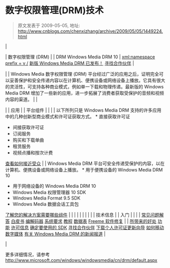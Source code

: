 # 数字权限管理(DRM)技术 
> 原文发表于 2009-05-05, 地址: http://www.cnblogs.com/chenxizhang/archive/2009/05/05/1449224.html 


 

| 

| 数字权限管理 (DRM) |
| DRM Windows Media DRM 10 | [xml:namespace prefix = v /](http://go.microsoft.com/fwlink/?LinkId=28457) [新版 Windows Media DRM 已发布！](http://go.microsoft.com/fwlink/?LinkId=28457) [寻找合作伙伴](http://www.microsoft.com/windows/windowsmedia/drm/9series/providers.aspx) |

 |
| Windows Media 数字权限管理 (DRM) 平台经过广泛的应用之后，证明完全可以妥善保护和安全传递内容以在计算机、便携设备或网络设备上播放。它具有很大的灵活性，可支持各种商业模式，例如单一下载和物理传递。最新版的 Windows Media DRM 增加了一些新的应用，进一步拓展了消费者获取受保护的音频和视频内容的渠道。 |
| 

|  | 应用 |  | 平台组件 |  |
|  | 以下所列只是 Windows Media DRM 支持的许多应用中的几种创新型商业模式和许可证获取方式。  * 直接获取许可证
  * 间接获取许可证
  * 订阅服务
  * 购买和下载单曲
  * 租赁服务
  * 视频点播和按次计费

[查看如何接近受众](http://www.microsoft.com/scenarios.aspx) |  | Windows Media DRM 平台可安全传递受保护的内容，以在计算机、便携设备或网络设备上播放。  * 用于便携设备的 Windows Media DRM 10
  * 用于网络设备的 Windows Media DRM 10
  * Windows Media 权限管理器 10 SDK
  * Windows Media Format 9.5 SDK
  * Windows Media 数据会话工具包

[了解您的解决方案需要哪些组件](http://www.microsoft.com/components.aspx) |  |
|  |  |  |  |  |
|  | 技术信息 |  | 入门 |  |
|  | [常见问题解答](http://www.microsoft.com/faq.aspx) [白皮书](http://www.microsoft.com/windows/windowsmedia/knowledgecenter/technicalarticles.aspx#digitalrightsmanagement) [编解码器](http://www.microsoft.com/codecs.aspx) [系统要求](http://www.microsoft.com/sysreq.aspx) [教程](http://www.microsoft.com/windows/windowsmedia/drm/tutorial.aspx) [数据表](http://www.microsoft.com/windows/windowsmedia/drm/whitepapers.aspx) [Freeme 软件修复](http://www.microsoft.com/freeme.aspx) |  | [所带来的好处](http://www.microsoft.com/benefits.aspx) [功能](http://www.microsoft.com/features.aspx) [许可信息](http://www.microsoft.com/licensing.aspx) [确定要使用的 SDK](http://www.microsoft.com/sdksandversions.aspx#sdk) [寻找合作伙伴](http://www.microsoft.com/windows/windowsmedia/drm/9series/providers.aspx) [下载个人许可证更新向导](http://www.microsoft.com/pluwiz.aspx) [如何移动数字媒体](http://www.microsoft.com/windowsxp/movetoxp.aspx) [有关 Windows Media DRM 的新闻报道](http://www.microsoft.com/windows/windowsmedia/press/prdrm.aspx) |

 |

 更多详细情况，请参考 <http://www.microsoft.com/windows/windowsmedia/cn/drm/default.aspx>

